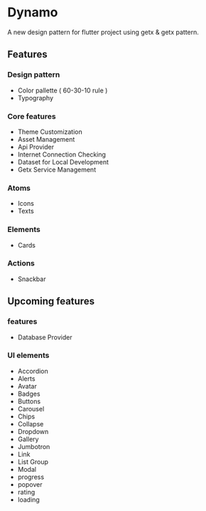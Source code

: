 # Dynamo

A new design pattern for flutter project using getx & getx pattern.

## Features

### Design pattern

- Color pallette ( 60-30-10 rule )
- Typography

### Core features

- Theme Customization
- Asset Management
- Api Provider
- Internet Connection Checking
- Dataset for Local Development
- Getx Service Management

### Atoms

- Icons
- Texts

### Elements

- Cards

### Actions

- Snackbar

## Upcoming features

### features

- Database Provider

### UI elements

- Accordion
- Alerts
- Avatar
- Badges
- Buttons
- Carousel
- Chips
- Collapse
- Dropdown
- Gallery
- Jumbotron
- Link
- List Group
- Modal
- progress
- popover
- rating
- loading
